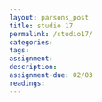 ```yaml
---  
layout: parsons_post  
title: studio 17 
permalink: /studio17/  
categories:   
tags:  
assignment: 
description: 
assignment-due: 02/03
readings: 
---  
```

